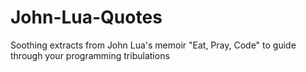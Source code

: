 # John-Lua-Quotes
Soothing extracts from John Lua's memoir "Eat, Pray, Code" to guide through your programming tribulations
